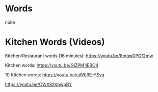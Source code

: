 # Words

nuke 

# Kitchen Words (Videos)

Kitchen/Restaurant words (16 minutes): https://youtu.be/8mqwDPGf2mw

Kitchen words: https://youtu.be/GiZPM1lEBO4

10 Kitchen words: https://youtu.be/ujWb9E-YSyg  

https://youtu.be/CWX82KpwpBY

